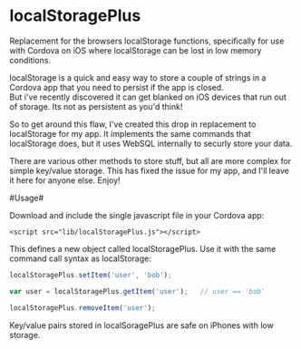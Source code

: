 # localStoragePlus
Replacement for the browsers localStorage functions, specifically for use with Cordova on iOS where localStorage can be lost in low 
memory conditions.

localStorage is a quick and easy way to store a couple of strings in a Cordova app that you need to persist if the app is closed.  
But i've recently discovered it can get blanked on iOS devices that run out of storage.  Its not as persistent as 
you'd think!

So to get around this flaw, I've created this drop in replacement to localStorage for my app.  It implements the same commands that
localStorage does, but it uses WebSQL internally to securly store your data.

There are various other methods to store stuff, but all are more complex for simple key/value storage.  This has fixed the issue for
my app, and I'll leave it here for anyone else.  Enjoy!

#Usage#

Download and include the single javascript file in your Cordova app:
```
<script src="lib/localStoragePlus.js"></script>
```

This defines a new object called localStoragePlus.  Use it with the same command call syntax as localStorage:

```javascript
localStoragePlus.setItem('user', 'bob');

var user = localStoragePlus.getItem('user');   // user == 'bob'

localStoragePlus.removeItem('user');

```

Key/value pairs stored in localSoragePlus are safe on iPhones with low storage.


